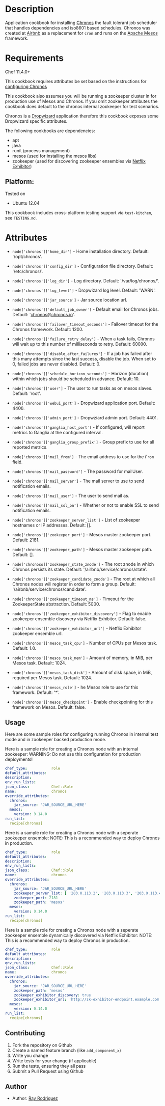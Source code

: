 Description
===========

Application cookbook for installing [Chronos][] the fault tolerant job scheduler 
that handles dependencies and iso8601 based schedules.  Chronos was created at 
[Airbnb][] as a replacement for `cron` and runs on the [Apache Mesos][] framework.


Requirements
============

Chef 11.4.0+

This cookbook requires attributes be set based on the instructions for 
[configuring Chronos][]

This cookbook also assumes you will be running a zookeeper cluster in for
production use of Mesos and Chronos.  If you omit zookeeper attributes the 
cookbook does default to the chronos internal zookeeper for test scenarios.

Chronos is a [Dropwizard] application therefore this cookbook exposes some
Dropwizard specific attributes.

The following cookbooks are dependencies:

* apt
* java
* runit (process management)
* mesos (used for installing the mesos libs)
* zookeeper (used for discovering zookeeper ensembles via [Netflix Exhibitor][])

## Platform:

Tested on 

* Ubuntu 12.04

This cookbook includes cross-platform testing support via `test-kitchen`, see `TESTING.md`.


Attributes
==========

* `node['chronos']['home_dir']` - Home installation directory. Default: '/opt/chronos'.
* `node['chronos']['config_dir']` - Configuration file directory. Default: '/etc/chronos/'.
* `node['chronos']['log_dir']` - Log directory. Default: '/var/log/chronos/'.
* `node['chronos']['log_level']` - Dropwizard log level. Default: 'WARN'.
* `node['chronos']['jar_source']` - Jar source location url.
* `node['chronos']['default_job_owner']` - Default email for Chronos jobs. Default: 
'chronos@chronos.io'.
* `node['chronos']['failover_timeout_seconds']` - Failover timeout for the Chronos framework. 
Default: 1200.
* `node['chronos']['failure_retry_delay']` - When a task fails, Chronos will wait up to this 
number of milliseconds to retry. Default: 60000.
* `node['chronos']['disable_after_failures']` - If a job has failed after this many attempts 
since the last success, disable the job. When set to 0, failed jobs are never disabled. 
Default: 0.
* `node['chronos']['schedule_horizon_seconds']` - Horizon (duration) within which jobs 
should be scheduled in advance. Default: 10.
* `node['chronos']['user']` - The user to run tasks as on mesos slaves. Default: 'root'.
* `node['chronos']['webui_port']` - Dropwizard application port. Default: 4400.
* `node['chronos']['admin_port']` - Dropwziard admin port. Default: 4401.

* `node['chronos']['ganglia_host_port']` - If configured, will report metrics to Ganglia 
at the configured interval.
* `node['chronos']['ganglia_group_prefix']` - Group prefix to use for all reported metrics.

* `node['chronos']['mail_from']` - The email address to use for the `From` field.
* `node['chronos']['mail_password']` - The password for mailUser.
* `node['chronos']['mail_server']` - The mail server to use to send notification emails.
* `node['chronos']['mail_user']` - The user to send mail as.
* `node['chronos']['mail_ssl_on']` - Whether or not to enable SSL to send notification emails.

* `node['chronos']['zookeeper_server_list']` - List of zookeeper hostnames or IP addresses. Default: [].
* `node['chronos']['zookeeper_port']` - Mesos master zookeeper port. Default: 2181.
* `node['chronos']['zookeeper_path']` - Mesos master zookeeper path. Default: [].
* `node['chronoso]['zookeeper_state_znode']` - The root znode in which Chronos persists its state. 
Default: '/airbnb/service/chronos/state'.
* `node['chronos']['zookeeper_candidate_znode']` - The root at which all Chronos nodes will register in 
order to form a group. Default: '/airbnb/service/chronos/candidate'.
* `node['chronos']['zookeeper_timeout_ms']` - Timeout for the ZookeeperState abstraction. Default: 5000.

* `node['chronos']['zookeeper_exhibitor_discovery']` - Flag to enable zookeeper ensemble discovery via Netflix Exhibitor. Default: false.
* `node['chronos']['zookeeper_exhibitor_url']` - Netflix Exhibitor zookeeper ensemble url.

* `node['chronos']['mesos_task_cpu']` - Number of CPUs per Mesos task. Default: 1.0.
* `node['chronos']['mesos_task_mem']` - Amount of memory, in MiB, per Mesos task. Default: 1024.
* `node['chronos']['mesos_task_disk']` - Amount of disk space, in MiB, required per Mesos task. Default: 1024.
* `node['chronos']['mesos_role']` - he Mesos role to use for this framework. Default: '\*'.
* `node['chronos']['mesos_checkpoint']` - Enable checkpointing for this framework on Mesos. Default: false.


## Usage

Here are some sample roles for configuring running Chronos in internal test mode and in zookeeper backed 
production mode.

Here is a sample role for creating a Chronos node with an internal zookeeper:
WARNING: Do not use this configuration for production deployments!

```YAML
chef_type:           role
default_attributes:
description:
env_run_lists:
json_class:          Chef::Role
name:                chronos
override_attributes:
  chronos:
    jar_source: 'JAR_SOURCE_URL_HERE'
  mesos:
    version: 0.14.0
run_list:
  recipe[chronos]
```

Here is a sample role for creating a Chronos node with a seperate zookeeper ensemble:
NOTE: This is a recommended way to deploy Chronos in production.
```YAML
chef_type:           role
default_attributes:
description:
env_run_lists:
json_class:          Chef::Role
name:                chronos
override_attributes:
  chronos:
    jar_source: 'JAR_SOURCE_URL_HERE'
    zookeeper_server_list: [ '203.0.113.2', '203.0.113.3', '203.0.113.4' ]
    zookeeper_port: 2181
    zookeeper_path: 'mesos'
  mesos:
    version: 0.14.0
run_list:
  recipe[chronos]
```

Here is a sample role for creating a Chronos node with a seperate zookeeper ensemble
dynamically discovered via Netflix Exhibitor:
NOTE: This is a recommended way to deploy Chronos in production.
```YAML
chef_type:           role
default_attributes:
description:
env_run_lists:
json_class:          Chef::Role
name:                chronos
override_attributes:
  chronos:
    jar_source: 'JAR_SOURCE_URL_HERE'
    zookeeper_path: 'mesos'
    zookeeper_exhibitor_discovery: true
    zookeeper_exhibitor_url: 'http://zk-exhibitor-endpoint.example.com:8080'
  mesos:
    version: 0.14.0
run_list:
  recipe[chronos]
```

[Chronos]: http://nerds.airbnb.com/introducing-chronos
[Airbnb]: http://www.airbnb.com
[Apache Mesos]: http://http://mesos.apache.org
[configuring Chronos]: https://github.com/airbnb/chronos/blob/master/config/README.md
[Netflix Exhibitor]: https://github.com/Netflix/exhibitor
[Dropwizard]: http://dropwizard.codahale.com

## Contributing

1. Fork the repository on Github
2. Create a named feature branch (like `add_component_x`)
3. Write you change
4. Write tests for your change (if applicable)
5. Run the tests, ensuring they all pass
6. Submit a Pull Request using Github

## Author

* Author: [Ray Rodriguez](https://github.com/rayrod2030)
